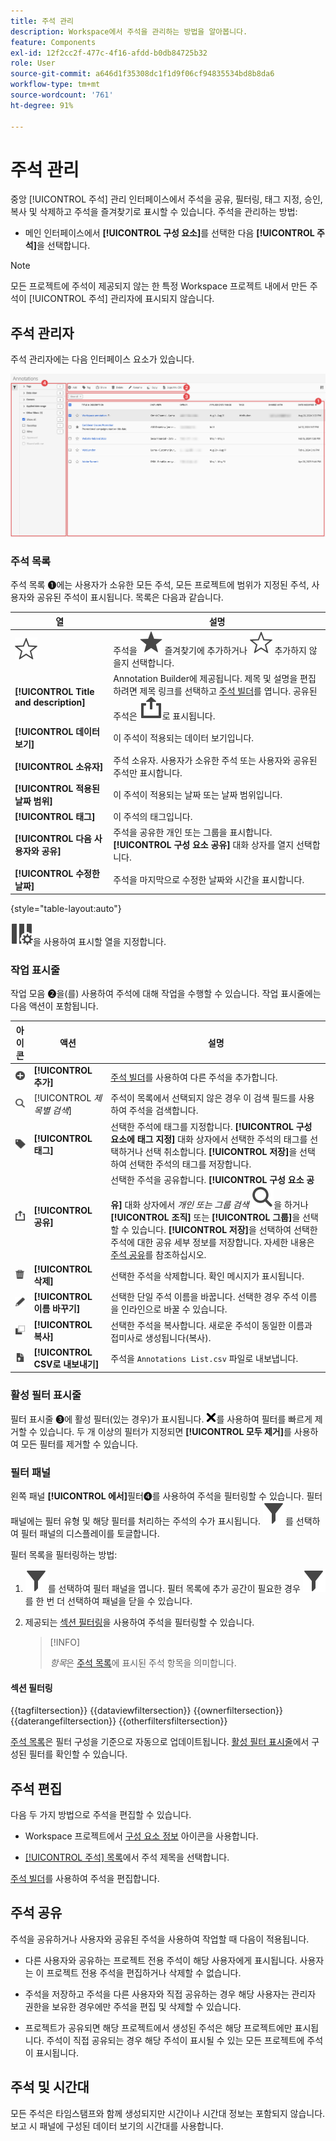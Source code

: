 ```yaml
---
title: 주석 관리
description: Workspace에서 주석을 관리하는 방법을 알아봅니다.
feature: Components
exl-id: 12f2cc2f-477c-4f16-afdd-b0db84725b32
role: User
source-git-commit: a646d1f35308dc1f1d9f06cf94835534bd8b8da6
workflow-type: tm+mt
source-wordcount: '761'
ht-degree: 91%

---
```


# 주석 관리

중앙 [!UICONTROL 주석] 관리 인터페이스에서 주석을 공유, 필터링, 태그 지정, 승인, 복사 및 삭제하고 주석을 즐겨찾기로 표시할 수 있습니다. 주석을 관리하는 방법:

* 메인 인터페이스에서 **[!UICONTROL 구성 요소]**&#x200B;를 선택한 다음 **[!UICONTROL 주석]**&#x200B;을 선택합니다.


>[!NOTE]
>
>모든 프로젝트에 주석이 제공되지 않는 한 특정 Workspace 프로젝트 내에서 만든 주석이 [!UICONTROL 주석] 관리자에 표시되지 않습니다.
>

## 주석 관리자

주석 관리자에는 다음 인터페이스 요소가 있습니다.

![Annotations interface](assets/annotations-manager.png)

### 주석 목록

주석 목록 ➊에는 사용자가 소유한 모든 주석, 모든 프로젝트에 범위가 지정된 주석, 사용자와 공유된 주석이 표시됩니다. 목록은 다음과 같습니다.

| 열 | 설명 |
| --- | --- | 
| ![StarOutline](/help/assets/icons/StarOutline.svg) | 주석을 ![Star](/help/assets/icons/Star.svg) 즐겨찾기에 추가하거나 ![StarOutline](/help/assets/icons/StarOutline.svg) 추가하지 않을지 선택합니다. |
| **[!UICONTROL Title and description]** | Annotation Builder에 제공됩니다. 제목 및 설명을 편집하려면 제목 링크를 선택하고 [주석 빌더](/help/components/annotations/create-annotations.md#annotation-builder)를 엽니다. 공유된 주석은 ![Share](/help/assets/icons/ShareAlt.svg)로 표시됩니다. |
| **[!UICONTROL 데이터 보기]** | 이 주석이 적용되는 데이터 보기입니다. |
| **[!UICONTROL 소유자]** | 주석 소유자. 사용자가 소유한 주석 또는 사용자와 공유된 주석만 표시합니다. |
| **[!UICONTROL 적용된 날짜 범위]** | 이 주석이 적용되는 날짜 또는 날짜 범위입니다. |
| **[!UICONTROL 태그]** | 이 주석의 태그입니다. |
| **[!UICONTROL 다음 사용자와 공유]** | 주석을 공유한 개인 또는 그룹을 표시합니다. **[!UICONTROL 구성 요소 공유]** 대화 상자를 열지 선택합니다. |
| **[!UICONTROL 수정한 날짜]** | 주석을 마지막으로 수정한 날짜와 시간을 표시합니다. |

{style="table-layout:auto"}

![ColumnSetting](/help/assets/icons/ColumnSetting.svg)을 사용하여 표시할 열을 지정합니다.

### 작업 표시줄

작업 모음 ➋을(를) 사용하여 주석에 대해 작업을 수행할 수 있습니다. 작업 표시줄에는 다음 액션이 포함됩니다.

| 아이콘 | 액션 | 설명 |
|:--:|---|---|
| ![AddCircle](/help/assets/icons/AddCircle.svg) | **[!UICONTROL 추가]** | [주석 빌더](create-annotations.md#annotation-builder)를 사용하여 다른 주석을 추가합니다. |
| ![Search](/help/assets/icons/Search.svg) | [!UICONTROL *제목별 검색*] | 주석이 목록에서 선택되지 않은 경우 이 검색 필드를 사용하여 주석을 검색합니다. |
| ![Label](/help/assets/icons/Label.svg) | **[!UICONTROL 태그]** | 선택한 주석에 태그를 지정합니다. **[!UICONTROL 구성 요소에 태그 지정]** 대화 상자에서 선택한 주석의 태그를 선택하거나 선택 취소합니다. **[!UICONTROL 저장]**&#x200B;을 선택하여 선택한 주석의 태그를 저장합니다. |
| ![Share](/help/assets/icons/ShareAlt.svg) | **[!UICONTROL 공유]** | 선택한 주석을 공유합니다. **[!UICONTROL 구성 요소 공유]** 대화 상자에서 *개인 또는 그룹 검색* ![Search](/help/assets/icons/Search.svg)을 하거나 **[!UICONTROL 조직]** 또는 **[!UICONTROL 그룹]**&#x200B;을 선택할 수 있습니다. **[!UICONTROL 저장]**&#x200B;을 선택하여 선택한 주석에 대한 공유 세부 정보를 저장합니다. 자세한 내용은 [주석 공유](#share-annotations)를 참조하십시오. |
| ![Delete](/help/assets/icons/Delete.svg) | **[!UICONTROL 삭제]** | 선택한 주석을 삭제합니다. 확인 메시지가 표시됩니다. |
| ![Edit](/help/assets/icons/Edit.svg) | **[!UICONTROL 이름 바꾸기]** | 선택한 단일 주석 이름을 바꿉니다. 선택한 경우 주석 이름을 인라인으로 바꿀 수 있습니다. |
| ![Copy](/help/assets/icons/Copy.svg) | **[!UICONTROL 복사]** | 선택한 주석을 복사합니다. 새로운 주석이 동일한 이름과 접미사로 생성됩니다(복사). |
| ![FileCSV](/help/assets/icons/FileCSV.svg) | **[!UICONTROL CSV로 내보내기]** | 주석을 `Annotations List.csv` 파일로 내보냅니다. |

### 활성 필터 표시줄

필터 표시줄 ➌에 활성 필터(있는 경우)가 표시됩니다. ![CrossSize75](/help/assets/icons/CrossSize75.svg)를 사용하여 필터를 빠르게 제거할 수 있습니다. 두 개 이상의 필터가 지정되면 **[!UICONTROL 모두 제거]**&#x200B;를 사용하여 모든 필터를 제거할 수 있습니다.

### 필터 패널

왼쪽 패널 **[!UICONTROL 에서]**&#x200B;필터➍를 사용하여 주석을 필터링할 수 있습니다. 필터 패널에는 필터 유형 및 해당 필터를 처리하는 주석의 수가 표시됩니다. ![Filter](/help/assets/icons/Filter.svg)를 선택하여 필터 패널의 디스플레이를 토글합니다.

필터 목록을 필터링하는 방법:

1. ![Filter](/help/assets/icons/Filter.svg)를 선택하여 필터 패널을 엽니다. 필터 목록에 추가 공간이 필요한 경우 ![Filter](/help/assets/icons/Filter.svg)를 한 번 더 선택하여 패널을 닫을 수 있습니다.
1. 제공되는 [섹션 필터링](#filter-sections)을 사용하여 주석을 필터링할 수 있습니다.

   >[!INFO]
   >
   >*항목*&#x200B;은 [주석 목록](manage-annotations.md#annotations-list)에 표시된 주석 항목을 의미합니다.
   > 

#### 섹션 필터링

{{tagfiltersection}}
{{dataviewfiltersection}}
{{ownerfiltersection}}
{{daterangefiltersection}}
{{otherfiltersfiltersection}}


[주석 목록](manage-annotations.md#annotations-list)은 필터 구성을 기준으로 자동으로 업데이트됩니다. [활성 필터 표시줄](manage-annotations.md#active-filter-bar)에서 구성된 필터를 확인할 수 있습니다.


## 주석 편집

다음 두 가지 방법으로 주석을 편집할 수 있습니다.

* Workspace 프로젝트에서 [구성 요소 정보](/help/components/use-components-in-workspace.md#component-info) 아이콘을 사용합니다.

* [[!UICONTROL 주석] 목록](#annotations-list)에서 주석 제목을 선택합니다.

[주석 빌더](/help/components/annotations/create-annotations.md#annotation-builder)를 사용하여 주석을 편집합니다.

## 주석 공유

주석을 공유하거나 사용자와 공유된 주석을 사용하여 작업할 때 다음이 적용됩니다.

* 다른 사용자와 공유하는 프로젝트 전용 주석이 해당 사용자에게 표시됩니다. 사용자는 이 프로젝트 전용 주석을 편집하거나 삭제할 수 없습니다.
* 주석을 저장하고 주석을 다른 사용자와 직접 공유하는 경우 해당 사용자는 관리자 권한을 보유한 경우에만 주석을 편집 및 삭제할 수 있습니다.

* 프로젝트가 공유되면 해당 프로젝트에서 생성된 주석은 해당 프로젝트에만 표시됩니다. 주석이 직접 공유되는 경우 해당 주석이 표시될 수 있는 모든 프로젝트에 주석이 표시됩니다.

## 주석 및 시간대

모든 주석은 타임스탬프와 함께 생성되지만 시간이나 시간대 정보는 포함되지 않습니다. 보고 시 패널에 구성된 데이터 보기의 시간대를 사용합니다.
